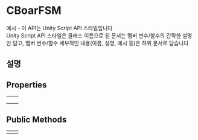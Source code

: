 # CBoarFSM

예시 - 이 API는 Unity Script API 스타일입니다  
Unity Script API 스타일은 클래스 이름으로 된 문서는 멤버 변수/함수의 간략한 설명만 담고, 멤버 변수/함수 세부적인 내용\(이름, 설명, 예시 등\)은 하위 문서로 담습니다 

## 설명 



## Properties

|  |  |
| :--- | :--- |
|  |  |
|  |  |
|  |  |

## Public Methods

|  |  |
| :--- | :--- |
|  |  |



